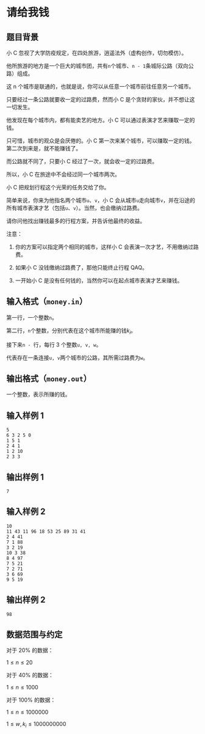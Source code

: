 # 请给我钱

## 题目背景

小 C 忽视了大学防疫规定，在四处旅游，逍遥法外（虚构创作，切勿模仿）。

他所旅游的地方是一个巨大的城市团，共有`n`个城市、`n - 1`条城际公路（双向公路）组成。

这 n 个城市是联通的，也就是说，你可以从任意一个城市前往任意另一个城市。

只要经过一条公路就要收一定的过路费，然而小 C 是个贪财的家伙，并不想让这一切发生。

他发现在每个城市内，都有能卖艺的地方。小 C 可以通过表演才艺来赚取一定的钱。

只可惜，城市的观众是会厌倦的。小 C 第一次来某个城市，可以赚取一定的钱。第二次到来是，就不能赚钱了。

而公路就不同了，只要小 C 经过了一次，就会收一定的过路费。

所以，小 C 在旅途中不会经过同一个城市两次。

小 C 把规划行程这个光荣的任务交给了你。

简单来说，你来为他指名两个城市`u`、`v`，小 C 会从城市`u`走向城市`v`，并在沿途的所有城市表演才艺（包括`u`、`v`）。当然，也会缴纳过路费。

请你问他找出赚钱最多的行程方案，并告诉他最终的收益。

注意：

1. 你的方案可以指定两个相同的城市，这样小 C 会表演一次才艺，不用缴纳过路费。

2. 如果小 C 没钱缴纳过路费了，那他只能终止行程 QAQ。

3. 一开始小 C 是没有任何钱的，当然你可以在起点城市表演才艺来赚钱。

## 输入格式（`money.in`）

第一行，一个整数`n`。

第二行，`n`个整数，分别代表在这个城市所能赚的钱$k_{i}$。

接下来`n - `行，每行 3 个整数`u, v, w`。

代表存在一条连接`u, v`两个城市的公路，其所需过路费为`w`。

## 输出格式（`money.out`）

一个整数，表示所赚的钱。

## 输入样例 1

```
5
6 3 2 5 0
1 5 1
2 4 1
1 2 10
2 3 3
```

## 输出样例 1

```
7
```

## 输入样例 2

```
10
11 43 11 96 18 53 25 89 31 41
2 4 41
7 1 88
3 2 19
10 3 38
8 4 97
7 5 21
7 2 71
3 6 69
9 5 19
```

## 输出样例 2

```
98
```

## 数据范围与约定

对于 20% 的数据：

$1 \le n \le 20$

对于 40% 的数据：

$1 \le n \le 1000$

对于 100% 的数据：

$1 \le n \le 1000000$

$1 \le w, k_{i} \le 1000000000$
